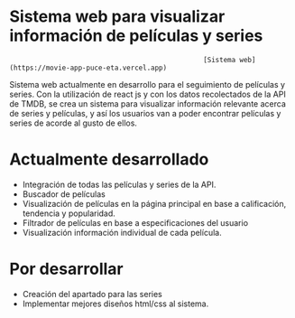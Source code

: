 
# Sistema web para visualizar información de películas y series

                                                    [Sistema web] (https://movie-app-puce-eta.vercel.app)

Sistema web actualmente en desarrollo para el seguimiento de películas y series. Con la utilización de react js y con los datos recolectados de la API de TMDB, se crea un sistema para visualizar información relevante acerca de series y películas, y así los usuarios van a poder encontrar películas y series de acorde al gusto de ellos.

# Actualmente desarrollado

- Integración de todas las películas y series de la API.
- Buscador de películas
- Visualización de películas en la página principal en base a calificación, tendencia y popularidad.
- Filtrador de películas en base a especificaciones del usuario
- Visualización información individual de cada película.

# Por desarrollar

- Creación del apartado para las series
- Implementar mejores diseños html/css al sistema.

